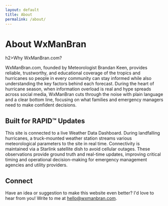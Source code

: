 ```yaml
---
layout: default
title: About
permalink: /about/
---
```


<div class="section-intro">
  <h1>About WxManBran</h1>
  <p></p>
</div>

<section>
  h2>Why WxManBran.com?</h2>
  <p>WxManBran.com, founded by Meteorologist Brandan Keen, provides reliable, trustworthy, and educational coverage of the tropics and hurricanes so people in every community can stay informed while also understanding the key factors behind each forecast. During the heart of hurricane season, when information overload is real and hype spreads across social media, WxManBran cuts through the noise with plain language and a clear bottom line, focusing on what families and emergency managers need to make confident decisions.</p>
</section>

<section>
  <h2>Built for RAPID™ Updates</h2>
  <p><p>
  This site is connected to a live Weather Data Dashboard. During landfalling hurricanes,
  a truck-mounted weather station streams various meteorological parameters to the site in real time.
  Connectivity is maintained via a Starlink satellite dish to avoid cellular outages.
  These observations provide ground truth and real-time updates, improving critical timing and
  operational decision-making for emergency management agencies and utility providers.
</p>
</p>
</section>

<section>
  <h2>Connect</h2>
  <p>Have an idea or suggestion to make this website even better? I'd love to hear from you! Write to me at <a href="mailto:connect@wxmanbran.com">hello@wxmanbran.com</a>.</p>
</section>
